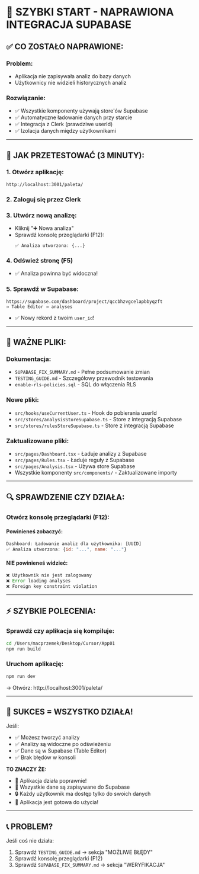 # 🚀 SZYBKI START - NAPRAWIONA INTEGRACJA SUPABASE

## ✅ **CO ZOSTAŁO NAPRAWIONE:**

### **Problem:**
- Aplikacja nie zapisywała analiz do bazy danych
- Użytkownicy nie widzieli historycznych analiz

### **Rozwiązanie:**
- ✅ Wszystkie komponenty używają store'ów Supabase
- ✅ Automatyczne ładowanie danych przy starcie
- ✅ Integracja z Clerk (prawdziwe userId)
- ✅ Izolacja danych między użytkownikami

---

## 🎯 **JAK PRZETESTOWAĆ (3 MINUTY):**

### **1. Otwórz aplikację:**
```
http://localhost:3001/paleta/
```

### **2. Zaloguj się przez Clerk**

### **3. Utwórz nową analizę:**
- Kliknij "➕ Nowa analiza"
- Sprawdź konsolę przeglądarki (F12):
  ```
  ✅ Analiza utworzona: {...}
  ```

### **4. Odśwież stronę (F5)**
- ✅ Analiza powinna być widoczna!

### **5. Sprawdź w Supabase:**
```
https://supabase.com/dashboard/project/qccbhzvgcelapbbyqzft
→ Table Editor → analyses
```
- ✅ Nowy rekord z twoim `user_id`!

---

## 📁 **WAŻNE PLIKI:**

### **Dokumentacja:**
- `SUPABASE_FIX_SUMMARY.md` - Pełne podsumowanie zmian
- `TESTING_GUIDE.md` - Szczegółowy przewodnik testowania
- `enable-rls-policies.sql` - SQL do włączenia RLS

### **Nowe pliki:**
- `src/hooks/useCurrentUser.ts` - Hook do pobierania userId
- `src/stores/analysisStoreSupabase.ts` - Store z integracją Supabase
- `src/stores/rulesStoreSupabase.ts` - Store z integracją Supabase

### **Zaktualizowane pliki:**
- `src/pages/Dashboard.tsx` - Ładuje analizy z Supabase
- `src/pages/Rules.tsx` - Ładuje reguły z Supabase
- `src/pages/Analysis.tsx` - Używa store Supabase
- Wszystkie komponenty `src/components/` - Zaktualizowane importy

---

## 🔍 **SPRAWDZENIE CZY DZIAŁA:**

### **Otwórz konsolę przeglądarki (F12):**

#### **Powinieneś zobaczyć:**
```javascript
Dashboard: Ładowanie analiz dla użytkownika: [UUID]
✅ Analiza utworzona: {id: "...", name: "..."}
```

#### **NIE powinieneś widzieć:**
```javascript
❌ Użytkownik nie jest zalogowany
❌ Error loading analyses
❌ Foreign key constraint violation
```

---

## ⚡ **SZYBKIE POLECENIA:**

### **Sprawdź czy aplikacja się kompiluje:**
```bash
cd /Users/macprzemek/Desktop/Cursor/App01
npm run build
```

### **Uruchom aplikację:**
```bash
npm run dev
```
→ Otwórz: http://localhost:3001/paleta/

---

## 🎉 **SUKCES = WSZYSTKO DZIAŁA!**

Jeśli:
- ✅ Możesz tworzyć analizy
- ✅ Analizy są widoczne po odświeżeniu
- ✅ Dane są w Supabase (Table Editor)
- ✅ Brak błędów w konsoli

**TO ZNACZY ŻE:**
- 🎯 Aplikacja działa poprawnie!
- 💾 Wszystkie dane są zapisywane do Supabase
- 🔒 Każdy użytkownik ma dostęp tylko do swoich danych
- 🚀 Aplikacja jest gotowa do użycia!

---

## 📞 **PROBLEM?**

Jeśli coś nie działa:
1. Sprawdź `TESTING_GUIDE.md` → sekcja "MOŻLIWE BŁĘDY"
2. Sprawdź konsolę przeglądarki (F12)
3. Sprawdź `SUPABASE_FIX_SUMMARY.md` → sekcja "WERYFIKACJA"


